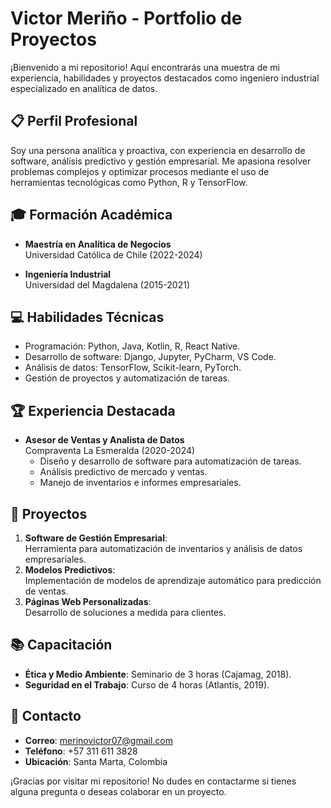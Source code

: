 # Victor Meriño - Portfolio de Proyectos

¡Bienvenido a mi repositorio! Aquí encontrarás una muestra de mi experiencia, habilidades y proyectos destacados como ingeniero industrial especializado en analítica de datos.

## 📋 Perfil Profesional
Soy una persona analítica y proactiva, con experiencia en desarrollo de software, análisis predictivo y gestión empresarial. Me apasiona resolver problemas complejos y optimizar procesos mediante el uso de herramientas tecnológicas como Python, R y TensorFlow.

## 🎓 Formación Académica
- **Maestría en Analítica de Negocios**  
  Universidad Católica de Chile (2022-2024)

- **Ingeniería Industrial**  
  Universidad del Magdalena (2015-2021)

## 💻 Habilidades Técnicas
- Programación: Python, Java, Kotlin, R, React Native.
- Desarrollo de software: Django, Jupyter, PyCharm, VS Code.
- Análisis de datos: TensorFlow, Scikit-learn, PyTorch.
- Gestión de proyectos y automatización de tareas.

## 🏆 Experiencia Destacada
- **Asesor de Ventas y Analista de Datos**  
  Compraventa La Esmeralda (2020-2024)  
  - Diseño y desarrollo de software para automatización de tareas.
  - Análisis predictivo de mercado y ventas.
  - Manejo de inventarios e informes empresariales.

## 🌟 Proyectos
1. **Software de Gestión Empresarial**:  
   Herramienta para automatización de inventarios y análisis de datos empresariales.
2. **Modelos Predictivos**:  
   Implementación de modelos de aprendizaje automático para predicción de ventas.
3. **Páginas Web Personalizadas**:  
   Desarrollo de soluciones a medida para clientes.

## 📚 Capacitación
- **Ética y Medio Ambiente**: Seminario de 3 horas (Cajamag, 2018).  
- **Seguridad en el Trabajo**: Curso de 4 horas (Atlantis, 2019).

## 🤝 Contacto
- **Correo**: merinovictor07@gmail.com  
- **Teléfono**: +57 311 611 3828  
- **Ubicación**: Santa Marta, Colombia

¡Gracias por visitar mi repositorio! No dudes en contactarme si tienes alguna pregunta o deseas colaborar en un proyecto.
